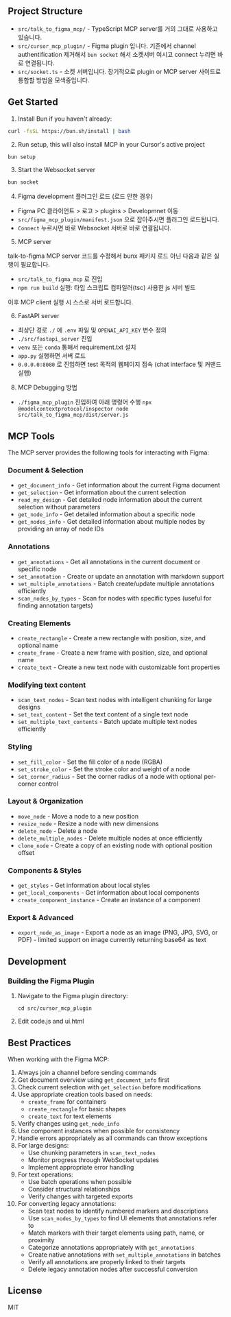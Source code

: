 ## Project Structure

- `src/talk_to_figma_mcp/` - TypeScript MCP server를 거의 그대로 사용하고 있습니다.
- `src/cursor_mcp_plugin/` - Figma plugin 입니다. 기존에서 channel authentification 제거해서 `bun socket` 해서 소켓서버 여시고 connect 누리면 바로 연결됩니다.
- `src/socket.ts` - 소켓 서버입니다. 장기적으로 plugin or MCP server 사이드로 통합할 방법을 모색중입니다.

## Get Started

1. Install Bun if you haven't already:

```bash
curl -fsSL https://bun.sh/install | bash
```

2. Run setup, this will also install MCP in your Cursor's active project

```bash
bun setup
```

3. Start the Websocket server

```bash
bun socket
```

4. Figma development 플러그인 로드 (로드 안한 경우)

- Figma PC 클라이언트 > 로고 > plugins > Developmnet 이동
- `src/figma_mcp_plugin/manifest.json` 으로 잡아주시면 플러그인 로드됩니다.
- `Connect` 누르시면 바로 Websocket 서버로 바로 연결됩니다.

5. MCP server

talk-to-figma MCP server 코드를 수정해서 bunx 패키지 로드 아닌 다음과 같은 실행이 필요합니다.

- `src/talk_to_figma_mcp` 로 진입
- `npm run build` 실행: 타입 스크립트 컴파일러(tsc) 사용한 js 서버 빌드

이후 MCP client 실행 시 스스로 서버 로드합니다.

6. FastAPI server

- 최상단 경로 `./` 에 `.env` 파일 및 `OPENAI_API_KEY` 변수 정의
- `./src/fastapi_server` 진입
- `venv` 또는 `conda` 통해서 requirement.txt 설치
- `app.py` 실행하면 서버 로드 
- `0.0.0.0:8080` 로 진입하면 test 목적의 웹페이지 접속 (chat interface 및 커맨드 실행)

8. MCP Debugging 방법
- `./figma_mcp_plugin` 진입하여 아래 명령어 수행
`npx @modelcontextprotocol/inspector node src/talk_to_figma_mcp/dist/server.js`

## MCP Tools

The MCP server provides the following tools for interacting with Figma:

### Document & Selection

- `get_document_info` - Get information about the current Figma document
- `get_selection` - Get information about the current selection
- `read_my_design` - Get detailed node information about the current selection without parameters
- `get_node_info` - Get detailed information about a specific node
- `get_nodes_info` - Get detailed information about multiple nodes by providing an array of node IDs

### Annotations

- `get_annotations` - Get all annotations in the current document or specific node
- `set_annotation` - Create or update an annotation with markdown support
- `set_multiple_annotations` - Batch create/update multiple annotations efficiently
- `scan_nodes_by_types` - Scan for nodes with specific types (useful for finding annotation targets)

### Creating Elements

- `create_rectangle` - Create a new rectangle with position, size, and optional name
- `create_frame` - Create a new frame with position, size, and optional name
- `create_text` - Create a new text node with customizable font properties

### Modifying text content

- `scan_text_nodes` - Scan text nodes with intelligent chunking for large designs
- `set_text_content` - Set the text content of a single text node
- `set_multiple_text_contents` - Batch update multiple text nodes efficiently

### Styling

- `set_fill_color` - Set the fill color of a node (RGBA)
- `set_stroke_color` - Set the stroke color and weight of a node
- `set_corner_radius` - Set the corner radius of a node with optional per-corner control

### Layout & Organization

- `move_node` - Move a node to a new position
- `resize_node` - Resize a node with new dimensions
- `delete_node` - Delete a node
- `delete_multiple_nodes` - Delete multiple nodes at once efficiently
- `clone_node` - Create a copy of an existing node with optional position offset

### Components & Styles

- `get_styles` - Get information about local styles
- `get_local_components` - Get information about local components
- `create_component_instance` - Create an instance of a component

### Export & Advanced

- `export_node_as_image` - Export a node as an image (PNG, JPG, SVG, or PDF) - limited support on image currently returning base64 as text

## Development

### Building the Figma Plugin

1. Navigate to the Figma plugin directory:

   ```
   cd src/cursor_mcp_plugin
   ```

2. Edit code.js and ui.html

## Best Practices

When working with the Figma MCP:

1. Always join a channel before sending commands
2. Get document overview using `get_document_info` first
3. Check current selection with `get_selection` before modifications
4. Use appropriate creation tools based on needs:
   - `create_frame` for containers
   - `create_rectangle` for basic shapes
   - `create_text` for text elements
5. Verify changes using `get_node_info`
6. Use component instances when possible for consistency
7. Handle errors appropriately as all commands can throw exceptions
8. For large designs:
   - Use chunking parameters in `scan_text_nodes`
   - Monitor progress through WebSocket updates
   - Implement appropriate error handling
9. For text operations:
   - Use batch operations when possible
   - Consider structural relationships
   - Verify changes with targeted exports
10. For converting legacy annotations:
    - Scan text nodes to identify numbered markers and descriptions
    - Use `scan_nodes_by_types` to find UI elements that annotations refer to
    - Match markers with their target elements using path, name, or proximity
    - Categorize annotations appropriately with `get_annotations`
    - Create native annotations with `set_multiple_annotations` in batches
    - Verify all annotations are properly linked to their targets
    - Delete legacy annotation nodes after successful conversion

## License

MIT
